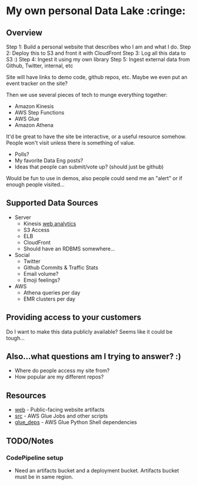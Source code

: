 # My own personal Data Lake :cringe:

## Overview

Step 1: Build a personal website that describes who I am and what I do.
Step 2: Deploy this to S3 and front it with CloudFront
Step 3: Log all this data to S3 :)
Step 4: Ingest it using my own library
Step 5: Ingest external data from Github, Twitter, internal, etc

Site will have links to demo code, github repos, etc.
Maybe we even put an event tracker on the site?

Then we use several pieces of tech to munge everything together:
- Amazon Kinesis
- AWS Step Functions
- AWS Glue
- Amazon Athena

It'd be great to have the site be interactive, or a useful resource somehow. 
People won't visit unless there is something of value.

- Polls?
- My favorite Data Eng posts?
- Ideas that people can submit/vote up? (should just be github)

Would be fun to use in demos, also people could send me an "alert" or if enough people visited...

## Supported Data Sources

- Server
  - Kinesis [web analytics](https://github.com/awslabs/real-time-web-analytics-with-kinesis)
  - S3 Access
  - ELB
  - CloudFront
  - Should have an RDBMS somewhere...
- Social
  - Twitter
  - Github Commits & Traffic Stats
  - Email volume?
  - Emoji feelings?
- AWS
  - Athena queries per day
  - EMR clusters per day

## Providing access to your customers

Do I want to make this data publicly available? Seems like it could be tough...

## Also...what questions am I trying to answer? :)

- Where do people access my site from?
- How popular are my different repos?

## Resources

- [web](web/) - Public-facing website artifacts
- [src](src/) - AWS Glue Jobs and other scripts
- [glue_deps](glue_deps/) - AWS Glue Python Shell dependencies

## TODO/Notes

### CodePipeline setup

- Need an artifacts bucket and a deployment bucket. Artifacts bucket must be in same region.
